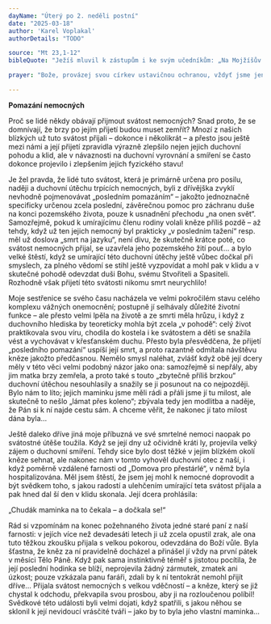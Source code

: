 ```yaml
---
dayName: "Úterý po 2. neděli postní"
date: "2025-03-18"
author: 'Karel Voplakal'
authorDetails: "TODO"

source: "Mt 23,1-12"
bibleQuote: "Ježíš mluvil k zástupům i ke svým učedníkům: „Na Mojžíšův stolec zasedli učitelé Zákona a farizeové. Dělejte a zachovávejte všechno, co vám řeknou, ale podle jejich skutků nejednejte, neboť mluví, ale nejednají. Svazují těžká a neúnosná břemena a vkládají je lidem na ramena, ale sami se jich nechtějí dotknout ani prstem. Všechny své skutky dělají jen proto, aby se ukázali před lidmi. Dávají si zhotovovat zvlášť široké modlitební řemínky a zvlášť velké střapce na šatech, mají rádi čestná místa na hostinách a přední sedadla v synagogách, mají rádi pozdravy na ulicích, a když jim lidé říkají »mistře«. Vy však si nedávejte říkat »mistr«, jenom jeden je váš Mistr, a vy všichni jste bratři. A nikomu na zemi nedávejte jméno »otec«, jenom jeden je váš Otec, a ten je v nebi. Ani si nedávejte říkat »učitel«, jenom jeden je váš Učitel – Kristus. Kdo je mezi vámi největší, ať je vaším služebníkem. Kdo se povyšuje, bude ponížen, a kdo se ponižuje, bude povýšen.“" 

prayer: "Bože, provázej svou církev ustavičnou ochranou, vždyť jsme jen smrtelní lidé a bez tebe by nám došly síly; pomáhej nám vyhýbat se všemu, co nám škodí, a hledat, co vede ke spáse.Prosíme o to skrze tvého Syna…"

---
```


**Pomazání nemocných** 

Proč se lidé někdy obávají přijmout svátost nemocných? Snad proto, že se domnívají, že brzy po jejím přijetí budou muset zemřít? Mnozí z našich blízkých už tuto svátost přijali – dokonce i několikrát – a přesto jsou ještě mezi námi a její přijetí zpravidla výrazně zlepšilo nejen jejich duchovní pohodu a klid, ale v návaznosti na duchovní vyrovnání a smíření se často dokonce projevilo i zlepšením jejich fyzického stavu! 

Je žel pravda, že lidé tuto svátost, která je primárně určena pro posilu, naději a duchovní útěchu trpících nemocných, byli z dřívějška zvyklí nevhodně pojmenovávat „posledním pomazáním“ – jakožto jednoznačně specificky určenou zcela poslední, závěrečnou pomoc pro záchranu duše na konci pozemského života, pouze k usnadnění přechodu „na onen svět“. Samozřejmě, pokud k umírajícímu členu rodiny volali kněze příliš pozdě – až tehdy, když už ten jejich nemocný byl prakticky „v posledním tažení“ resp. měl už doslova „smrt na jazyku“, není divu, že skutečně krátce poté, co svátost nemocných přijal, se uzavřela jeho pozemského žití pouť… a bylo velké štěstí, když se umírající této duchovní útěchy ještě vůbec dočkal při smyslech, za plného vědomí se stihl ještě vyzpovídat a mohl pak v klidu a v skutečné pohodě odevzdat duši Bohu, svému Stvořiteli a Spasiteli. Rozhodně však přijetí této svátosti nikomu smrt neurychlilo! 

Moje sestřenice se svého času nacházela ve velmi pokročilém stavu celého komplexu vážných onemocnění; postupně jí selhávaly důležité životní funkce – ale přesto velmi lpěla na životě a ze smrti měla hrůzu, i když z duchovního hlediska by teoreticky mohla být zcela „v pohodě“: celý život praktikovala svou víru, chodila do kostela i ke svátostem a děti se snažila vést a vychovávat v křesťanském duchu. Přesto byla přesvědčena, že přijetí „posledního pomazání“ uspíší její smrt, a proto razantně odmítala návštěvu kněze jakožto předčasnou. Nemělo smysl naléhat, zvlášť když obě její dcery měly v této věci velmi podobný názor jako ona: samozřejmě si nepřály, aby jim matka brzy zemřela, a proto také s touto „zbytečně příliš brzkou“ duchovní útěchou nesouhlasily a snažily se ji posunout na co nejpozději. Bylo nám to líto; jejich maminku jsme měli rádi a přáli jsme jí tu milost, ale skutečně to nešlo „lámat přes koleno“; zbývala tedy jen modlitba a naděje, že Pán si k ní najde cestu sám. A chceme věřit, že nakonec jí tato milost dána byla… 

Ještě daleko dříve jiná moje příbuzná ve své smrtelné nemoci naopak po svátostné útěše toužila. Když se její dny už očividně kráti ly, projevila velký zájem o duchovní smíření. Tehdy sice bylo dost těžké v jejím blízkém okolí kněze sehnat, ale nakonec nám v tomto vyhověl duchovní otec z naší, i když poměrně vzdálené farnosti od „Domova pro přestárlé“, v němž byla hospitalizována. Měl jsem štěstí, že jsem jej mohl k nemocné doprovodit a být svědkem toho, s jakou radostí a ulehčením umírající teta svátost přijala a pak hned dal ší den v klidu skonala. Její dcera prohlásila: 

„Chudák maminka na to čekala – a dočkala se!“ 

Rád si vzpomínám na konec požehnaného života jedné staré paní z naší farnosti: v jejích více než devadesáti letech ji už zcela opustil zrak, ale ona tuto těžkou zkoušku přijala s velkou pokorou, odevzdána do Boží vůle. Byla šťastna, že kněz za ní pravidelně docházel a přinášel jí vždy na první pátek v měsíci Tělo Páně. Když pak sama instinktivně téměř s jistotou pocítila, že její poslední hodinka se blíží, neprojevila žádný zármutek, zmatek ani úzkost; pouze vzkázala panu faráři, zdali by k ní tentokrát nemohl přijít dříve… Přijala svátost nemocných s velkou vděčností – a kněze, který se již chystal k odchodu, překvapila svou prosbou, aby ji na rozloučenou políbil! Svědkové této události byli velmi dojati, když spatřili, s jakou něhou se sklonil k její nevidoucí vrásčité tváři – jako by to byla jeho vlastní maminka…
